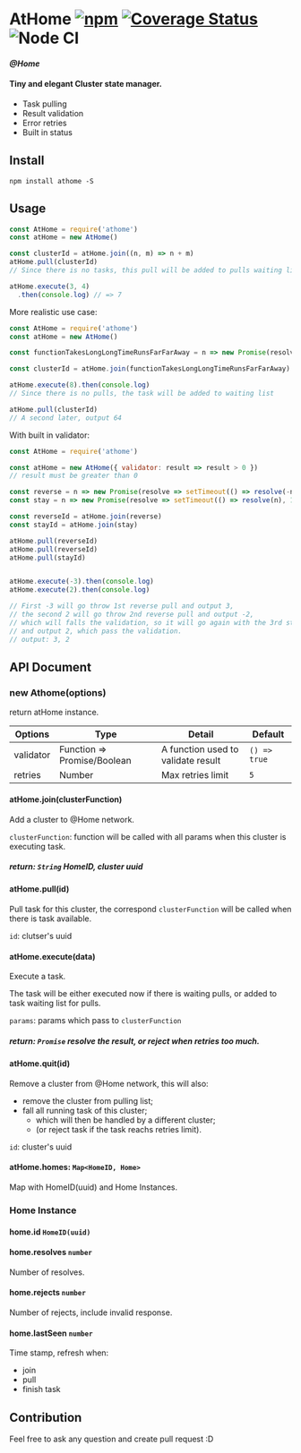 # AtHome [![npm](https://img.shields.io/npm/v/athome.svg)](https://www.npmjs.com/package/athome) [![Coverage Status](https://coveralls.io/repos/github/simon300000/athome/badge.svg?branch=master)](https://coveralls.io/github/simon300000/athome?branch=master) ![Node CI](https://github.com/simon300000/athome/workflows/Node%20CI/badge.svg)

#### *@Home*

#### Tiny and elegant Cluster state manager.

* Task pulling
* Result validation
* Error retries
* Built in status

## Install

```shell
npm install athome -S
```

## Usage

```javascript
const AtHome = require('athome')
const atHome = new AtHome()

const clusterId = atHome.join((n, m) => n + m)
atHome.pull(clusterId)
// Since there is no tasks, this pull will be added to pulls waiting list.

atHome.execute(3, 4)
  .then(console.log) // => 7
```

More realistic use case:

```javascript
const AtHome = require('athome')
const atHome = new AtHome()

const functionTakesLongLongTimeRunsFarFarAway = n => new Promise(resolve => setTimeout(() => resolve(n * n), 1000))

const clusterId = atHome.join(functionTakesLongLongTimeRunsFarFarAway)

atHome.execute(8).then(console.log)
// Since there is no pulls, the task will be added to waiting list

atHome.pull(clusterId)
// A second later, output 64
```

With built in validator:

```javascript
const AtHome = require('athome')

const atHome = new AtHome({ validator: result => result > 0 })
// result must be greater than 0

const reverse = n => new Promise(resolve => setTimeout(() => resolve(-n), 1000))
const stay = n => new Promise(resolve => setTimeout(() => resolve(n), 1000))

const reverseId = atHome.join(reverse)
const stayId = atHome.join(stay)

atHome.pull(reverseId)
atHome.pull(reverseId)
atHome.pull(stayId)


atHome.execute(-3).then(console.log)
atHome.execute(2).then(console.log)

// First -3 will go throw 1st reverse pull and output 3,
// the second 2 will go throw 2nd reverse pull and output -2,
// which will falls the validation, so it will go again with the 3rd stay pull,
// and output 2, which pass the validation.
// output: 3, 2
```

## API Document

### new Athome(options)

return atHome instance.

| Options   | Type                        | Detail                             | Default      |
| --------- | --------------------------- | ---------------------------------- | ------------ |
| validator | Function => Promise/Boolean | A function used to validate result | `() => true` |
| retries   | Number                      | Max retries limit                  | `5`          |

#### atHome.join(clusterFunction)

Add a cluster to @Home network.

`clusterFunction`: function will be called with all params when this cluster is executing task.

##### return: `String` HomeID, cluster uuid

#### atHome.pull(id)

Pull task for this cluster, the correspond `clusterFunction` will be called when there is task available.

`id`: clutser's uuid

#### atHome.execute(data)

Execute a task.

The task will be either executed now if there is waiting pulls, or added to task waiting list for pulls.

`params`: params which pass to `clusterFunction`

##### return: `Promise` resolve the result, or reject when retries too much.

#### atHome.quit(id)

Remove a cluster from @Home network, this will also:

* remove the cluster from pulling list;
* fall all running task of this cluster;
  * which will then be handled by a different cluster;
  * (or reject task if the task reachs retries limit).

`id`: cluster's uuid

#### atHome.homes: `Map<HomeID, Home>`

Map with HomeID(uuid) and Home Instances.

### Home Instance

#### home.id `HomeID(uuid)`

#### home.resolves `number`

Number of resolves.

#### home.rejects `number`

Number of rejects, include invalid response.

#### home.lastSeen `number`

Time stamp, refresh when:

* join
* pull
* finish task

## Contribution

Feel free to ask any question and create pull request :D
